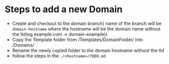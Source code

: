# Steps to add a new Domain

- Create and checkout to the domain branch( name of the branch will be `domain-hostname` where the hostname will be the domain name without the tld(eg example.com -> domain-example))
- Copy the Template folder from /Templates/DomainFolder/ into /Domains/ 
- Rename the newly copied folder to the domain hostname without the tld
- follow the steps in the `./<hostname>/TODO.md`
